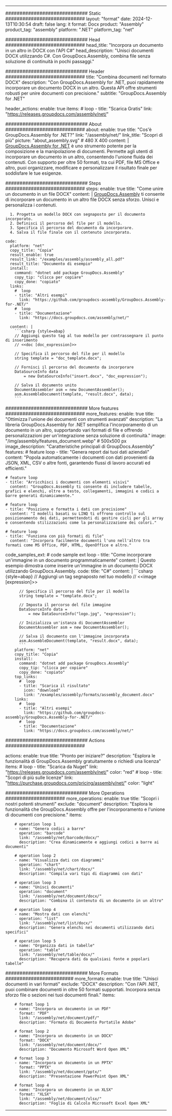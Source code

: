 



---
############################# Static ############################
layout: "format"
date:  2024-12-13T10:30:54
draft: false
lang: it
format: Docx
product: "Assembly"
product_tag: "assembly"
platform: ".NET"
platform_tag: "net"

############################# Head ############################
head_title: "Incorpora un documento in un altro in DOCX con l'API C#"
head_description: "Unisci documenti DOCX utilizzando C#. Con GroupDocs.Assembly, combina file senza soluzione di continuità in pochi passaggi."

############################# Header ############################
title: "Combina documenti nel formato DOCX" 
description: "Con GroupDocs.Assembly for .NET, puoi rapidamente incorporare un documento DOCX in un altro. Questa API offre strumenti robusti per unire documenti con precisione."
subtitle: "GroupDocs.Assembly for .NET" 

header_actions:
  enable: true
  items:
    #  loop
    - title: "Scarica Gratis"
      link: "https://releases.groupdocs.com/assembly/net/"
      
############################# About ############################
about:
    enable: true
    title: "Cos'è GroupDocs.Assembly for .NET?"
    link: "/assembly/net/"
    link_title: "Scopri di più"
    picture: "about_assembly.svg" # 480 X 400
    content: |
       [GroupDocs.Assembly for .NET](/assembly/net/) è uno strumento potente per la composizione e la manipolazione di documenti. Permette agli utenti di incorporare un documento in un altro, consentendo l'unione fluida dei contenuti. Con supporto per oltre 50 formati, tra cui PDF, file MS Office e altro, puoi organizzare, modificare e personalizzare il risultato finale per soddisfare le tue esigenze.

############################# Steps ############################
steps:
    enable: true
    title: "Come unire un documento in un file DOCX"
    content: |
      [GroupDocs.Assembly](/assembly/net/) ti consente di incorporare un documento in un altro file DOCX senza sforzo. Unisci e personalizza i contenuti.
      
      1. Progetta un modello DOCX con segnaposto per il documento incorporato.
      2. Definisci il percorso del file per il modello.
      3. Specifica il percorso del documento da incorporare.
      4. Salva il file finale con il contenuto incorporato.
   
    code:
      platform: "net"
      copy_title: "Copia"
      result_enable: true
      result_link: "/examples/assembly/assembly_all.pdf"
      result_title: "Documento di esempio"
      install:
        command: "dotnet add package GroupDocs.Assembly"
        copy_tip: "clicca per copiare"
        copy_done: "copiato"
      links:
        #  loop
        - title: "Altri esempi"
          link: "https://github.com/groupdocs-assembly/GroupDocs.Assembly-for-.NET/"
        #  loop
        - title: "Documentazione"
          link: "https://docs.groupdocs.com/assembly/net/"
          
      content: |
        ```csharp {style=abap}
        // Aggiungi questo tag al tuo modello per contrassegnare il punto di inserimento
        // <<doc [doc_expression]>>

        // Specifica il percorso del file per il modello
        string template = "doc_template.docx";

        // Fornisci il percorso del documento da incorporare
        DataSourceInfo data 
            = new DataSourceInfo("insert.docx", "doc_expression");

        // Salva il documento unito
        DocumentAssembler asm = new DocumentAssembler();
        asm.AssembleDocument(template, "result.docx", data);
        ```            

############################# More features ############################
more_features:
  enable: true
  title: "Ottimizza l'unione dei documenti con strumenti avanzati"
  description: "La libreria GroupDocs.Assembly for .NET semplifica l'incorporamento di un documento in un altro, supportando vari formati di file e offrendo personalizzazioni per un'integrazione senza soluzione di continuità."
  image: "/img/assembly/features_document.webp" # 500x500 px
  image_description: "Caratteristiche principali di GroupDocs.Assembly"
  features:
    # feature loop
    - title: "Genera report dai tuoi dati aziendali"
      content: "Popola automaticamente i documenti con dati provenienti da JSON, XML, CSV o altre fonti, garantendo flussi di lavoro accurati ed efficienti."

    # feature loop
    - title: "Arricchisci i documenti con elementi visivi"
      content: "GroupDocs.Assembly ti consente di includere tabelle, grafici e elenchi, oltre a testo, collegamenti, immagini e codici a barre generati dinamicamente."

    # feature loop
    - title: "Posiziona e formatta i dati con precisione"
      content: "I modelli basati su LINQ ti offrono controllo sul posizionamento dei dati, permettendoti di gestire cicli per gli array e consentendo stilizzazioni come la personalizzazione dei colori."

    # feature loop
    - title: "Funziona con più formati di file"
      content: "Incorpora facilmente documenti l'uno nell'altro tra formati come MS Office, PDF, HTML, OpenOffice e altro."
      
  code_samples_ext:
    # code sample ext loop
    - title: "Come incorporare un'immagine in un documento programmaticamente"
      content: |
        Questo esempio dimostra come inserire un'immagine in un documento DOCX utilizzando GroupDocs.Assembly.
      code:
        title: "C#"
        content: |
          ```csharp {style=abap}
          // Aggiungi un tag segnaposto nel tuo modello
          // <<image [expression]>>

          // Specifica il percorso del file per il modello
          string template = "template.docx";

          // Imposta il percorso del file immagine
          DataSourceInfo data =
              = new DataSourceInfo("logo.jpg", "expression");

          // Inizializza un'istanza di DocumentAssembler
          DocumentAssembler asm = new DocumentAssembler();

          // Salva il documento con l'immagine incorporata
          asm.AssembleDocument(template, "result.docx", data);
          ```
        platform: "net"
        copy_title: "Copia"
        install:
          command: "dotnet add package GroupDocs.Assembly"
          copy_tip: "clicca per copiare"
          copy_done: "copiato"
        top_links:
          #  loop
          - title: "Scarica il risultato"
            icon: "download"
            link: "/examples/assembly/formats/assembly_document.docx"
        links:
          #  loop
          - title: "Altri esempi"
            link: "https://github.com/groupdocs-assembly/GroupDocs.Assembly-for-.NET/"
          #  loop
          - title: "Documentazione"
            link: "https://docs.groupdocs.com/assembly/net/"
            

            


############################# Actions ############################

actions:
  enable: true
  title: "Pronto per iniziare?"
  description: "Esplora le funzionalità di GroupDocs.Assembly gratuitamente o richiedi una licenza"
  items:
    #  loop
    - title: "Scarica da Nuget"
      link: "https://releases.groupdocs.com/assembly/net/"
      color: "red"
        #  loop
    - title: "Scopri di più sulle licenze"
      link: "https://purchase.groupdocs.com/pricing/assembly/net/"
      color: "light"


############################# More Operations #####################
more_operations:
    enable: true
    title: "Scopri i nostri potenti strumenti"
    exclude: "document"
    description: "Esplora le funzionalità che GroupDocs.Assembly offre per l'incorporamento e l'unione di documenti con precisione."
    items: 
          
        # operation loop 1
        - name: "Genera codici a barre"
          operation: "barcode"
          link: "/assembly/net/barcode/docx/"
          description: "Crea dinamicamente e aggiungi codici a barre ai documenti"

        # operation loop 2
        - name: "Visualizza dati con diagrammi"
          operation: "chart"
          link: "/assembly/net/chart/docx/"
          description: "Compila vari tipi di diagrammi con dati"

        # operation loop 3
        - name: "Unisci documenti"
          operation: "document"
          link: "/assembly/net/document/docx/"
          description: "Combina il contenuto di un documento in un altro"

        # operation loop 4
        - name: "Mostra dati con elenchi"
          operation: "list"
          link: "/assembly/net/list/docx/"
          description: "Genera elenchi nei documenti utilizzando dati specifici"

        # operation loop 5
        - name: "Organizza dati in tabelle"
          operation: "table"
          link: "/assembly/net/table/docx/"
          description: "Recupera dati da qualsiasi fonte e popolari tabelle"
         
          
############################# More Formats ########################
more_formats:
    enable: true
    title: "Unisci documenti in vari formati"
    exclude: "DOCX"
    description: "Con l'API .NET, puoi combinare documenti in oltre 50 formati supportati. Incorpora senza sforzo file o sezioni nei tuoi documenti finali."
    items: 
          
        # format loop 1
        - name: "Incorpora un documento in un PDF"
          format: "PDF"
          link: "/assembly/net/document/pdf/"
          description: "Formato di Documento Portatile Adobe"
          
        # format loop 2
        - name: "Incorpora un documento in un DOCX"
          format: "DOCX"
          link: "/assembly/net/document/docx/"
          description: "Documento Microsoft Word Open XML"
          
        # format loop 3
        - name: "Incorpora un documento in un PPTX"
          format: "PPTX"
          link: "/assembly/net/document/pptx/"
          description: "Presentazione PowerPoint Open XML"
          
        # format loop 4
        - name: "Incorpora un documento in un XLSX"
          format: "XLSX"
          link: "/assembly/net/document/xlsx/"
          description: "Foglio di Calcolo Microsoft Excel Open XML"


          

---
